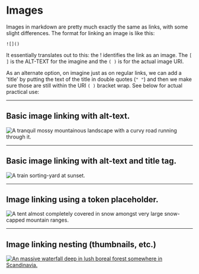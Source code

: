 # Images
Images in markdown are pretty much exactly the same as links, with some slight differences. The format for linking an image is like this:
```
![]()
```

It essentially translates out to this: the ! identifies the link as an image. The ```[ ]``` is the ALT-TEXT for the imagine and the ```( )``` is for the actual image URI.

As an alternate option, on imagine just as on regular links, we can add a 'title' by putting the text of the title in double quotes (```" "```) and then we make sure those are still within the URI ```( )``` bracket wrap. See below for actual practical use:

***

## Basic image linking with alt-text.

![A tranquil mossy mountainous landscape with a curvy road running through it.](https://picsum.photos/id/1018/500/300)

***
## Basic image linking with alt-text and title tag.

![A train sorting-yard at sunset.](https://picsum.photos/id/1026/500/300 "The Santa Monica, California sorting yard at sunset.")

***
## Image linking using a token placeholder.

![A tent almost completely covered in snow amongst very large snow-capped mountain ranges.][tent-snow]

[tent-snow]: https://picsum.photos/id/1036/500/300

***
## Image linking nesting (thumbnails, etc.)

[![An massive waterfall deep in lush boreal forest somewhere in Scandinavia.](https://picsum.photos/id/1039/280/150 "A beautiful waterfall deep in the Scandinavian countryside.")](https://picsum.photos/id/1039/6945/4635)